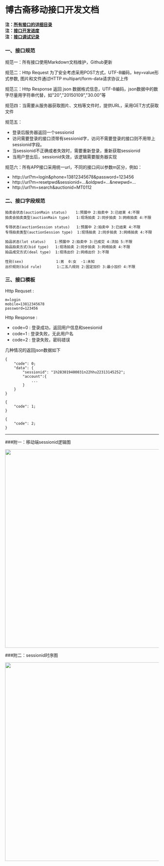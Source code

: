 # 博古斋移动接口开发文档
  
**注：[所有接口的详细目录](接口目录.md)**  
**注：[接口开发进度](接口进度.md)**   
**注：[接口调试记录](接口调试记录.md)**  


### 一、接口规范

规范一：所有接口使用Markdown文档维护，Github更新
 
规范二：Http Request 为了安全考虑采用POST方式，UTF-8编码，key=value形式参数, 图片和文件通过HTTP multipart/form-data请求协议上传
 
规范三：Http Response 返回 json 数据格式信息，UTF-8编码，json数据中的数字尽量用字符串代替，如"20","20150109","30.00"等
 
规范四：当需要从服务器获取图片、文档等文件时，提供URL，采用GET方式获取文件
 
规范五：

- 登录后服务器返回一个sessionid
- 访问需要登录的接口须带有sessionid字，访问不需要登录的接口则不用带上sessionid字段。 
- 当sessionid不正确或者失效时，需要重新登录，重新获取sessionid
- 当用户登出后，sessionid失效，该逻辑需要服务器实现

 
规范六：所有APP接口采用统一url，不同的接口间以参数m区分，例如：  

- http://url?m=login&phone=13812345678&password=123456
- http://url?m=resetpwd&sessionid=...&oldpwd=...&newpwd=...
- http://url?m=search&auctionid=MT0112

### 二、接口字段规范  

```
拍卖会状态(auctionMain status)    1:预展中 2:拍卖中 3:已结束 4:不限
拍卖会拍卖类型(auctionMain type)   1:现场拍卖 2:同步拍卖 3:网络拍卖 4:不限

专场状态(auctionSession status)   1:预展中 2:拍卖中 3:已结束 4:不限
专场拍卖类型(auctionSession type)  1:现场拍卖 2:同步拍卖 3:网络拍卖 4:不限

拍品状态(lot status)    1:预展中 2:拍卖中 3:已成交 4:流拍 5:不限
拍品拍卖方式(bid type)   1:现场拍卖 2:同步拍卖 3:网络拍卖 4:不限
拍品成交方式(deal type)  1:现场出价 2:网络出价 3:不限

性别(sex)               1:男  0:女  -1:未知
出价规则(bid rule)       1:二五八规则 2:固定加价 3:最小加价 4:不限

```  

### 三、接口模板

Http Requset :  

``` 
m=login
mobile=13812345678
password=123456 
```
Http Response : 

- code=0 : 登录成功，返回用户信息和seesionid
- code=1 : 登录失败，无此用户名
- code=2 : 登录失败，密码错误

几种情况的返回json数据如下

``` 
{ 
    "code": 0;
    "data": {
    	"sessionid": "1h283019400031n22hhu22313145252";
    	"account":{
			...   
		}     
	}
}
```
``` 
{ 
    "code": 1;
}
```
``` 
{ 
    "code": 2;
}
```


--- 

###附一：移动端sessionid逻辑图

<img src="res/sessionid_logic.png" width="650"></img> 

###附二：sessionid时序图

<img src="res/sessionid_time_logic.png" width="650"></img> 